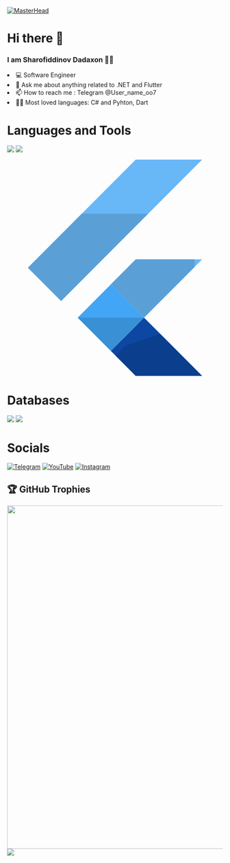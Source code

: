 [![MasterHead](https://firebasestorage.googleapis.com/v0/b/flexi-coding.appspot.com/o/dempgi7-520f8d5f-63d4-4453-8822-dbc149ae27f8.gif?alt=media&token=91c0c7b2-93c3-4029-b011-1a8703c5730d)]([https://dadaxon-07.io](https://dadaxon-07.io))

<H1> Hi there 👋</H1>


<H3>I am Sharofiddinov Dadaxon 👨‍💻</H3> 

<li> 💻 Software Engineer</li>

<li> 💬 Ask me about anything related to .NET and Flutter </li>

<li> 📫 How to reach me : Telegram @User_name_oo7 </li>

<li> 👨‍💻 Most loved languages: C# and Pyhton, Dart</li>

<H1>Languages and Tools</H1>

<img src="https://img.shields.io/badge/Python-3776AB?style=for-the-badge&logo=python&logoColor=white" />  <img src="https://img.shields.io/badge/C%23-239120?style=for-the-badge&logo=c-sharp&logoColor=white" />

<svg xmlns="http://www.w3.org/2000/svg" enable-background="new 0 0 24 24" viewBox="0 0 24 24" id="flutter">
  <polygon fill="#0D47A1" points="11.536 21.231 14.305 24 21.695 24 15.232 17.537 11.536 21.231"></polygon>
  <polygon fill="#42A5F5" points="7.849 17.538 11.539 13.848 15.229 17.538 11.539 21.229 7.849 17.538"></polygon>
  <polygon fill="#5A9FD7" points="15.233 17.536 15.231 17.536 15.231 17.536 15.232 17.536 15.232 17.536 15.233 17.536"></polygon>
  <polygon fill="#0B3E8C" points="15.372 17.677 17.02 19.337 13.11 20.688 12.054 21.744 11.54 21.23 11.536 21.231 14.305 24 21.695 24 15.372 17.677"></polygon>
  <polygon fill="#3990D5" points="15.227 17.536 7.852 17.536 7.849 17.538 11.539 21.229 15.229 17.538 15.227 17.536"></polygon>
  <path fill="#68B7F7" d="M21.695,11.073h-7.391l-2.768,2.768l3.694,3.694h0.002L21.695,11.073L21.695,11.073z M21.695,0h-7.391l-12,11.999L6,15.695L21.695,0L21.695,0z"></path>
  <path fill="#5B9FD7" d="M20.844,11.073h-6.539l-2.768,2.768l3.694,3.694h0.002l5.611-5.611V11.073L20.844,11.073z M15.695,6H8.304l-5.999,5.999L6,15.695L15.695,6L15.695,6z"></path>
</svg>


<H1>Databases</H1>
<p>
  <img src="https://img.shields.io/badge/MySQL-00000F?style=for-the-badge&logo=mysql&logoColor=white" />
  <img src="https://img.shields.io/badge/PostgreSQL-316192?style=for-the-badge&logo=postgresql&logoColor=white" />
</p>

<H1>Socials</H1>

[![Telegram](https://img.shields.io/badge/-Telegram-090909?style=for-the-badge&logo=telegram&logoColor=27A0D9)](https://t.me/User_name_oo7)
[![YouTube](https://img.shields.io/badge/-YouTube-090909?style=for-the-badge&logo=YouTube&logoColor=FF0000)](https://www.youtube.com/@backend_dasturchi_)
[![Instagram](https://img.shields.io/badge/-Instagram-090909?style=for-the-badge&logo=instagram&logoColor=B4068E)](https://instagram.com/dadaxon_it_blog?igshid=OGQ5ZDc2ODk2ZA==)

## 🏆 GitHub Trophies<a href="https://www.youtube.com/channel/[YOUR CHANNEL ID]">
<a href="https://github.com/Dadaxon-07">
  <img width=800 src="https://github-profile-trophy.vercel.app/?username=Dadaxon-07&column=8&theme=gruvbox&no-frame=true"/>
</a>

<img align="center" src="https://github-readme-stats.vercel.app/api/top-langs/?username=Dadaxon-07&layout=compact&theme=cobalt&hide_border=true" />


